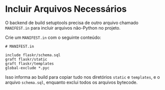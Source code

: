 # Incluir Arquivos Necessários

O backend de build setuptools precisa de outro arquivo chamado `MANIFEST.in` para incluir arquivos não-Python no projeto.

Crie um `MANIFEST.in` com o seguinte conteúdo:

```none
# MANIFEST.in

include flaskr/schema.sql
graft flaskr/static
graft flaskr/templates
global-exclude *.pyc
```

Isso informa ao build para copiar tudo nos diretórios `static` e `templates`, e o arquivo `schema.sql`, enquanto exclui todos os arquivos bytecode.
